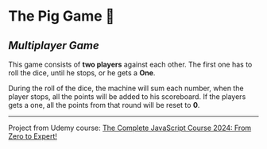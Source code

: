 # The Pig Game 🐽

## *Multiplayer Game*

This game consists of **two players** against each other. The first one has to roll the dice, until he stops, or he gets a **One**.

During the roll of the dice, the machine will sum each number, when the player stops, all the points will be added to his scoreboard.
If the players gets a one, all the points from that round will be reset to **0**.









---------------------------------------------------------------------------------
Project from Udemy course: [The Complete JavaScript Course 2024: From Zero to Expert!](https://www.udemy.com/course/the-complete-javascript-course/)
